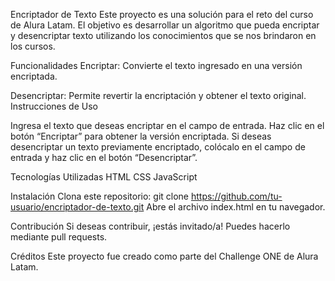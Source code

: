 Encriptador de Texto
Este proyecto es una solución para el reto del curso de Alura Latam. El objetivo es desarrollar un algoritmo que pueda encriptar y desencriptar texto utilizando los conocimientos que se nos brindaron en los cursos.

Funcionalidades
Encriptar: Convierte el texto ingresado en una versión encriptada.

Desencriptar: Permite revertir la encriptación y obtener el texto original.
Instrucciones de Uso

Ingresa el texto que deseas encriptar en el campo de entrada.
Haz clic en el botón “Encriptar” para obtener la versión encriptada.
Si deseas desencriptar un texto previamente encriptado, colócalo en el campo de entrada y haz clic en el botón “Desencriptar”.

Tecnologías Utilizadas
HTML
CSS
JavaScript

Instalación
Clona este repositorio: git clone https://github.com/tu-usuario/encriptador-de-texto.git
Abre el archivo index.html en tu navegador.

Contribución
Si deseas contribuir, ¡estás invitado/a! Puedes hacerlo mediante pull requests.

Créditos
Este proyecto fue creado como parte del Challenge ONE de Alura Latam.
